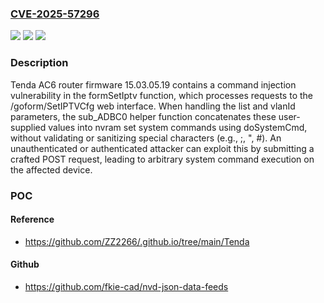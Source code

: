 ### [CVE-2025-57296](https://cve.mitre.org/cgi-bin/cvename.cgi?name=CVE-2025-57296)
![](https://img.shields.io/static/v1?label=Product&message=n%2Fa&color=blue)
![](https://img.shields.io/static/v1?label=Version&message=n%2Fa%20&color=brightgreen)
![](https://img.shields.io/static/v1?label=Vulnerability&message=n%2Fa&color=brightgreen)

### Description

Tenda AC6 router firmware 15.03.05.19 contains a command injection vulnerability in the formSetIptv function, which processes requests to the /goform/SetIPTVCfg web interface. When handling the list and vlanId parameters, the sub_ADBC0 helper function concatenates these user-supplied values into nvram set system commands using doSystemCmd, without validating or sanitizing special characters (e.g., ;, ", #). An unauthenticated or authenticated attacker can exploit this by submitting a crafted POST request, leading to arbitrary system command execution on the affected device.

### POC

#### Reference
- https://github.com/ZZ2266/.github.io/tree/main/Tenda

#### Github
- https://github.com/fkie-cad/nvd-json-data-feeds

